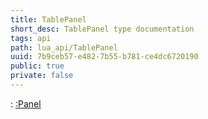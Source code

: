 ```yaml
---
title: TablePanel
short_desc: TablePanel type documentation
tags: api
path: lua_api/TablePanel
uuid: 7b9ceb57-e482-7b55-b781-ce4dc6720190
public: true
private: false
---
```


 : [:Panel](/lua_api/TablePanel)

